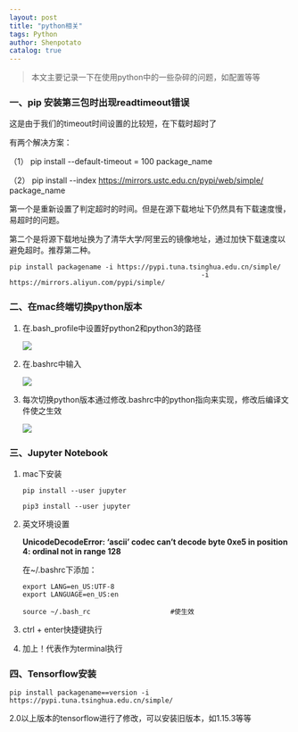 ```yaml
---
layout: post
title: "python相关"
tags: Python 
author: Shenpotato
catalog: true
---
```




> 本文主要记录一下在使用python中的一些杂碎的问题，如配置等等



### 一、pip 安装第三包时出现readtimeout错误 

这是由于我们的timeout时间设置的比较短，在下载时超时了

 

有两个解决方案：

（1） pip install --default-timeout = 100 package_name

（2） pip install --index https://mirrors.ustc.edu.cn/pypi/web/simple/ package_name

 

第一个是重新设置了判定超时的时间。但是在源下载地址下仍然具有下载速度慢，易超时的问题。

第二个是将源下载地址换为了清华大学/阿里云的镜像地址，通过加快下载速度以避免超时。推荐第二种。

```
pip install packagename -i https://pypi.tuna.tsinghua.edu.cn/simple/
												-i https://mirrors.aliyun.com/pypi/simple/
```



### 二、在mac终端切换python版本

1. 在.bash_profile中设置好python2和python3的路径

   ![](https://tva1.sinaimg.cn/large/006tNbRwgy1gakjck81ypj30ty0hm40y.jpg)

2. 在.bashrc中输入

   ![](https://tva1.sinaimg.cn/large/006tNbRwgy1gakjdje3k6j30ve05k750.jpg)

3. 每次切换python版本通过修改.bashrc中的python指向来实现，修改后编译文件使之生效

   ![](https://tva1.sinaimg.cn/large/006tNbRwgy1gakjgltikpj30sq066t9v.jpg)



### 三、Jupyter Notebook

1. mac下安装

   ```
   pip install --user jupyter
   
   pip3 install --user jupyter
   ```

   

2. 英文环境设置

   **UnicodeDecodeError: ‘ascii’ codec can’t decode byte 0xe5 in position 4: ordinal not in range 128**

   在~/.bashrc下添加：

   ```
   export LANG=en_US:UTF-8
   export LANGUAGE=en_US:en
   
   source ~/.bash_rc					#使生效
   ```

   

3. ctrl + enter快捷键执行

4. 加上！代表作为terminal执行





### 四、Tensorflow安装

```
pip install packagename==version -i https://pypi.tuna.tsinghua.edu.cn/simple/
```

2.0以上版本的tensorflow进行了修改，可以安装旧版本，如1.15.3等等